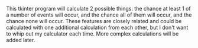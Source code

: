 This tkinter program will calculate 2 possible things: the chance at least 1 of a number of events will occur, and the chance all of them will occur, and the chance none will occur. These features are closely related and could be calculated with one additional calculation from each other, but I don't want to whip out my calculator each time. More complex calculations will be added later.